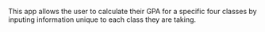 This app allows the user to calculate their GPA for a specific four classes by inputing information unique to each class they are taking. 
